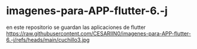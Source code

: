 # imagenes-para-APP-flutter-6.-j
en este repositorio se guardan las aplicaciones de flutter
https://raw.githubusercontent.com/CESARIIN0/imagenes-para-APP-flutter-6.-j/refs/heads/main/cuchillo3.jpg

